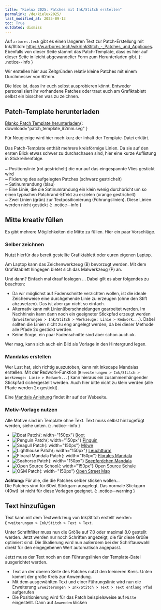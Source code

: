 ```yaml
---
title: "Kielux 2025: Patches mit Ink/Stitch erstellen"
permalink: /de/kielux2025/
last_modified_at: 2025-09-13
toc: True
outdated: dismiss
---
```

Auf `arbores.tech` gibt es einen längeren Text zur Patch-Erstellung mit Ink/Stitch: <a href="https://w.arbores.tech/wiki/InkStitch_-_Patches_und_Appliques">https://w.arbores.tech/wiki/InkStitch_-_Patches_und_Appliques</a>.<br/>
Ebenfalls von dieser Seite stammt das Patch-Template, dass es hier auf dieser Seite in leicht abgewandelter Form zum Herunterladen gibt.
{: .notice--info }

Wir erstellen hier aus Zeitgründen relativ kleine Patches mit einem Durchmesser von 62mm.

Die Idee ist, dass ihr euch selbst ausprobieren könnt. Entweder personalisiert ihr vorhandene Patches oder traut euch am Grafiktablett selbst ein bisschen was zu zeichnen.

## Patch-Template herunterladen

[Blanko Patch Template herunterladen](/assets/files/kielux2025/patch_template_62mm.svg){: download="patch_template_62mm.svg" }

Für Neugierige wird hier noch kurz der Inhalt der Template-Datei erklärt.<br/><br/>
Das Patch-Template enthält mehrere kreisförmige Linien. Da sie auf den ersten Blick etwas schwer zu durchschauen sind, hier eine kurze Auflistung in Stickreihenfolge.<br/><br/>
~ Positionslinie (rot gestrichelt) die nur auf das eingespannte Vlies gestickt wird<br/>
~ Fixierung des aufgelegten Patches (schwarz gestrichelt)<br/>
~ Satinumrandung (blau)<br/>
~ Eine Linie, die die Satinumrandung ein klein wenig durchbricht um so einen typischen Patchrand-Effekt zu erzielen (orange gestrichelt)<br/>
~ Zwei Linien (grün) zur Textpositionierung (Führungslinien). Diese Linien werden nicht gestickt
{: .notice--info }

## Mitte kreativ füllen

Es gibt mehrere Möglichkeiten die Mitte zu füllen. Hier ein paar Vorschläge.

### Selber zeichnen

Nutzt hierfür das bereit gestellte Grafiktablett oder euren eigenen Laptop.

Am Laptop kann das Zeichenwerkzeug (B) bevorzugt werden. Mit dem Grafiktablett hingegen bietet sich das Malwerkzeug (P) an.

Und dann? Einfach mal drauf loslegen ... Dabei gilt es aber folgendes zu beachten:

* Da wir möglichst auf Fadenschnitte verzichten wollen, ist die ideale Zeichenweise eine durchgehende Linie zu erzeugen (ohne den Stift abzusetzen). Das ist aber gar nicht so einfach.
* Alternativ kann mit Linienüberschneidungen gearbeitet werden.
  Im Nachhinein kann dann noch ein geeigneter Stickpfad erzeugt werden (`Erweiterungen > Ink/Stitch > Werkzeuge: Linie > Redwork...`).
  Dabei sollten die Linien nicht zu eng angelegt werden, da bei dieser Methode alle Pfade 2x gestickt werden.
* Keine Sorge, ein paar Fadenschnitte sind aber schon auch ok.

Wer mag, kann sich auch ein Bild als Vorlage in den Hintergrund legen.

### Mandalas erstellen

Wer Lust hat, sich richtig auszutoben, kann mit Inkscape Mandalas erstellen. Mit der Redwork-Funktion (`Erweiterungen > Ink/Stitch > Werkzeuge: Linie > Redwork...`) kann hieraus ein zusammenhängender Stickpfad sichergestellt werden. Auch hier bitte nicht zu klein werden (alle Pfade werden 2x gestickt).

Eine [Mandala Anleitung](/tutorials/mandala/) findet ihr auf der Webseite.

### Motiv-Vorlage nutzen

Alle Motive sind im Template ohne Text. Text muss selbst hinzugefügt werden, siehe unten.
{: .notice--info }

* ![Boat Patch](/assets/files/kielux2025/real_patch/boat.jpg){: width="150px"}
  [Boot](/assets/files/kielux2025/patch-blank/patch_boat.svg)
* ![Penguin Patch](/assets/files/kielux2025/real_patch/penguin.jpg){: width="150px"}
  [Pinguin](/assets/files/kielux2025/patch-blank/patch_penguin.svg)
* ![Seagull Patch](/assets/files/kielux2025/real_patch/seagull.jpg){: width="150px"}
  [Möwe](/assets/files/kielux2025/patch-blank/patch_seagul.svg)
* ![Lighthouse Patch](/assets/files/kielux2025/real_patch/lighthouse.jpg){: width="150px"}
  [Leuchtturm](/assets/files/kielux2025/patch-blank/patch_lighthouse.svg)
* ![Floaral Mandala Patch](/assets/files/kielux2025/real_patch/floaral_mandala.jpg){: width="150px"}
  [Florales Mandala](/assets/files/kielux2025/patch-blank/patch_mandala_floral.svg)
* ![Seahorse Patch](/assets/files/kielux2025/real_patch/seahorse_mandala.jpg){: width="150px"}
  [Seepferdchen Mandala](/assets/files/kielux2025/patch-blank/patch_mandala_seahorse.svg)
* ![Open Source School](/assets/files/kielux2025/real_patch/open_source_school.jpg){: width="150px"}
  [Open Source Schule](/assets/files/kielux2025/patch-blank/patch_open_source_school.svg)
* ![OSM Patch](/assets/files/kielux2025/real_patch/osm.jpg){: width="150px"}
  [Open Street Map](/assets/files/kielux2025/patch-blank/patch_openstreetmap.svg)

**Achtung:** Für alle, die die Patches selber sticken wollen...<br/>
Die Patches sind für 60wt Stickgarn ausgelegt.
Das normale Stickgarn (40wt) ist nicht für diese Vorlagen geeignet.
{: .notice--warning }

## Text hinzufügen

Text kann mit dem Textwerkzeug von Ink/Stitch erstellt werden: `Erweiterungen > Ink/Stitch > Text > Text`.

Unter Schriftfilter muss nun die Größe auf 7.0 oder maximal 8.0 gestellt werden. Jetzt werden nur noch Schriften angezeigt, die für diese Größe optimiert sind.
Die Skalierung wird nun außerdem bei der Schriftauswahl direkt für den eingegebenen Wert automatisch angepasst.

Jetzt muss der Text noch an den Führungslinien der Template-Datei ausgerichtet werden.

* Text an der oberen Seite des Patches nutzt den kleineren Kreis. Unten kommt der große Kreis zur Anwendung.
* Mit dem ausgewählten Text und einer Führungslinie wird nun die Erweiterung `Erweiterungen > Ink/Stitch > Text > Text entlang Pfad` aufgerufen
* Die Positionierung wird für das Patch beispielsweise auf `Mitte` eingestellt. Dann auf `Anwenden` klicken
